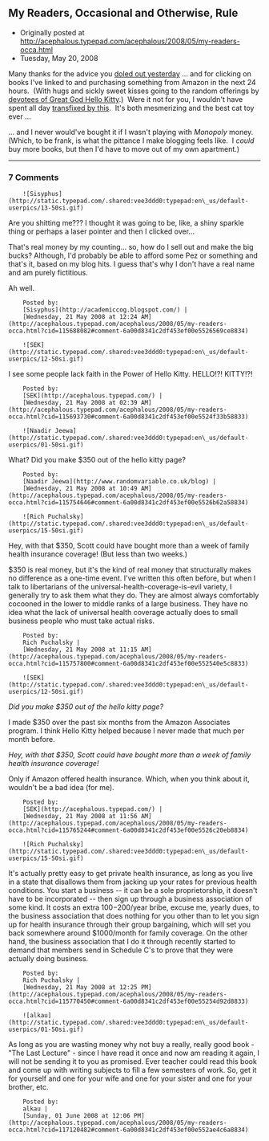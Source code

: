 ## My Readers, Occasional and Otherwise, Rule

 * Originally posted at http://acephalous.typepad.com/acephalous/2008/05/my-readers-occa.html
 * Tuesday, May 20, 2008



Many thanks for the advice you [doled out yesterday](http://acephalous.typepad.com/acephalous/2008/05/pun-not-not-not.html) ... and for clicking on books I've linked to and purchasing something from Amazon in the next 24 hours.  (With hugs and sickly sweet kisses going to the random offerings by [devotees of Great God Hello Kitty](http://acephalous.typepad.com/acephalous/2007/12/hello-kittys-ha.html#comment-115030972).)  Were it not for you, I wouldn't have spent all day [transfixed by this](http://www.amazon.com/exec/obidos/ASIN/B000UUBCNO/diesekoschmar-20).  It's both mesmerizing and the best cat toy ever ...

... and I never would've bought it if I wasn't playing with _Monopoly_ money.  (Which, to be frank, is what the pittance I make blogging feels like.  I _could_ buy more books, but then I'd have to move out of my own apartment.)

		

* * *

### 7 Comments 

		

                
[]()

	

		![Sisyphus](http://static.typepad.com/.shared:vee3ddd0:typepad:en\_us/default-userpics/13-50si.gif)
	

	

		

Are you shitting me??? I thought it was going to be, like, a shiny sparkle thing or perhaps a laser pointer and then I clicked over...

That's real money by my counting... so, how do I sell out and make the big bucks? Although, I'd probably be able to afford some Pez or something and that's it, based on my blog hits. I guess that's why I don't have a real name and am purely fictitious.

Ah well.

	

		Posted by:
		[Sisyphus](http://academiccog.blogspot.com/) |
		[Wednesday, 21 May 2008 at 12:24 AM](http://acephalous.typepad.com/acephalous/2008/05/my-readers-occa.html?cid=115688082#comment-6a00d8341c2df453ef00e5526569ce8834)

[]()

	

		![SEK](http://static.typepad.com/.shared:vee3ddd0:typepad:en\_us/default-userpics/12-50si.gif)
	

	

		

I see some people lack faith in the Power of Hello Kitty.  HELLO!?!  KITTY!?!  

	

		Posted by:
		[SEK](http://acephalous.typepad.com/) |
		[Wednesday, 21 May 2008 at 02:39 AM](http://acephalous.typepad.com/acephalous/2008/05/my-readers-occa.html?cid=115693730#comment-6a00d8341c2df453ef00e5524f33b58833)

[]()

	

		![Naadir Jeewa](http://static.typepad.com/.shared:vee3ddd0:typepad:en\_us/default-userpics/01-50si.gif)
	

	

		

What? Did you make $350 out of the hello kitty page?

	

		Posted by:
		[Naadir Jeewa](http://www.randomvariable.co.uk/blog) |
		[Wednesday, 21 May 2008 at 10:49 AM](http://acephalous.typepad.com/acephalous/2008/05/my-readers-occa.html?cid=115754646#comment-6a00d8341c2df453ef00e5526b62a58834)

[]()

	

		![Rich Puchalsky](http://static.typepad.com/.shared:vee3ddd0:typepad:en\_us/default-userpics/15-50si.gif)
	

	

		

Hey, with that $350, Scott could have bought more than a week of family health insurance coverage!  (But less than two weeks.)

$350 is real money, but it's the kind of real money that structurally makes no difference as a one-time event.  I've written this often before, but when I talk to libertarians of the universal-health-coverage-is-evil variety, I generally try to ask them what they do.  They are almost always comfortably cocooned in the lower to middle ranks of a large business.  They have no idea what the lack of universal health coverage actually does to small business people who must take actual risks.

	

		Posted by:
		Rich Puchalsky |
		[Wednesday, 21 May 2008 at 11:15 AM](http://acephalous.typepad.com/acephalous/2008/05/my-readers-occa.html?cid=115757800#comment-6a00d8341c2df453ef00e552540e5c8833)

[]()

	

		![SEK](http://static.typepad.com/.shared:vee3ddd0:typepad:en\_us/default-userpics/12-50si.gif)
	

	

		

_Did you make $350 out of the hello kitty page?_

I made $350 over the past six months from the Amazon Associates program.  I think Hello Kitty helped because I never made that much per month before.  

_Hey, with that $350, Scott could have bought more than a week of family health insurance coverage!_ 

Only if Amazon offered health insurance.  Which, when you think about it, wouldn't be a bad idea (for me).  

	

		Posted by:
		[SEK](http://acephalous.typepad.com/) |
		[Wednesday, 21 May 2008 at 11:56 AM](http://acephalous.typepad.com/acephalous/2008/05/my-readers-occa.html?cid=115765244#comment-6a00d8341c2df453ef00e5526c20eb8834)

[]()

	

		![Rich Puchalsky](http://static.typepad.com/.shared:vee3ddd0:typepad:en\_us/default-userpics/15-50si.gif)
	

	

		

It's actually pretty easy to get private health insurance, as long as you live in a state that disallows them from jacking up your rates for previous health conditions.  You start a business -- it can be a sole proprietorship, it doesn't have to be incorporated -- then sign up through a business association of some kind.  It costs an extra $100-$200/year bribe, excuse me, yearly dues, to the business association that does nothing for you other than to let you sign up for health insurance through their group bargaining, which will set you back somewhere around $1000/month for family coverage.  On the other hand, the business association that I do it through recently started to demand that members send in Schedule C's to prove that they were actually doing business.  

	

		Posted by:
		Rich Puchalsky |
		[Wednesday, 21 May 2008 at 12:25 PM](http://acephalous.typepad.com/acephalous/2008/05/my-readers-occa.html?cid=115770450#comment-6a00d8341c2df453ef00e55254d92d8833)

[]()

	

		![alkau](http://static.typepad.com/.shared:vee3ddd0:typepad:en\_us/default-userpics/01-50si.gif)
	

	

		

As long as you are wasting money why not buy a really, really good book - "The Last Lecture" - since I have read it once and now am reading it again, I will not be sending it to you as promised.  Ever teacher could read this book and come up with writing subjects to fill a few semesters of work. So, get it for yourself and one for your wife and one for your sister and one for your brother, etc.

	

		Posted by:
		alkau |
		[Sunday, 01 June 2008 at 12:06 PM](http://acephalous.typepad.com/acephalous/2008/05/my-readers-occa.html?cid=117120482#comment-6a00d8341c2df453ef00e552ae4c6a8834)

		

        